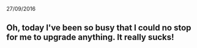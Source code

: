 
27/09/2016

## Oh, today I've been so busy that I could no stop for me to upgrade anything. It really sucks!















